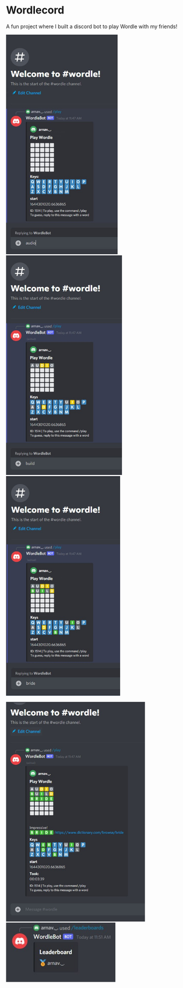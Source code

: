 # Wordlecord
A fun project where I built a discord bot to play Wordle with my friends!

<img src="https://github.com/arxxv/Wordlecord/blob/main/images/1.jpg" alt="drawing" height="600"/> <img src="https://github.com/arxxv/Wordlecord/blob/main/images/2.jpg" alt="drawing" height="600"/><img src="https://github.com/arxxv/Wordlecord/blob/main/images/3.jpg" alt="drawing" height="600"/>

<img src="https://github.com/arxxv/Wordlecord/blob/main/images/4.jpg" alt="drawing" height="600"/>


<img src="https://github.com/arxxv/Wordlecord/blob/main/images/5.jpg" alt="drawing" width="300"/>
